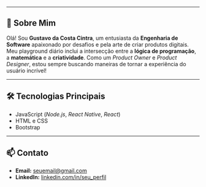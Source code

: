 
---

## 🚀 Sobre Mim

Olá! Sou **Gustavo da Costa Cintra**, um entusiasta da **Engenharia de Software** apaixonado por desafios e pela arte de criar produtos digitais. Meu playground diário inclui a intersecção entre a **lógica de programação**, a **matemática** e a **criatividade**. Como um *Product Owner* e *Product Designer*, estou sempre buscando maneiras de tornar a experiência do usuário incrível!

---

## 🛠️ Tecnologias Principais

- JavaScript (*Node.js*, *React Native*, *React*)
- HTML e CSS
- Bootstrap

---

## 📫 Contato

- **Email:** [seuemail@gmail.com](mailto:seuemail@gmail.com)
- **LinkedIn:** [linkedin.com/in/seu_perfil](https://linkedin.com/in/seu_perfil)

<!---
gccintra/gccintra is a ✨ special ✨ repository because its `README.md` (this file) appears on your GitHub profile.
You can click the Preview link to take a look at your changes.
--->
